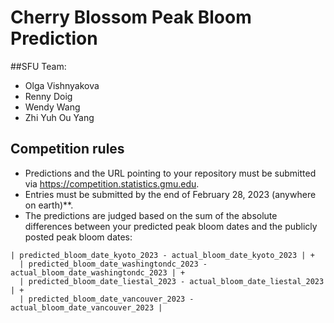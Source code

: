 # Cherry Blossom Peak Bloom Prediction 
##SFU Team:

- Olga Vishnyakova
- Renny Doig
- Wendy Wang
- Zhi Yuh Ou Yang

## Competition rules

- Predictions and the URL pointing to your repository must be submitted via https://competition.statistics.gmu.edu.
- Entries must be submitted by the end of February 28, 2023 (anywhere on earth)**.
- The predictions are judged based on the sum of the absolute differences between your predicted peak bloom dates and the publicly posted peak bloom dates:

```
| predicted_bloom_date_kyoto_2023 - actual_bloom_date_kyoto_2023 | +
  | predicted_bloom_date_washingtondc_2023 - actual_bloom_date_washingtondc_2023 | +
  | predicted_bloom_date_liestal_2023 - actual_bloom_date_liestal_2023 | +
  | predicted_bloom_date_vancouver_2023 - actual_bloom_date_vancouver_2023 |
```
